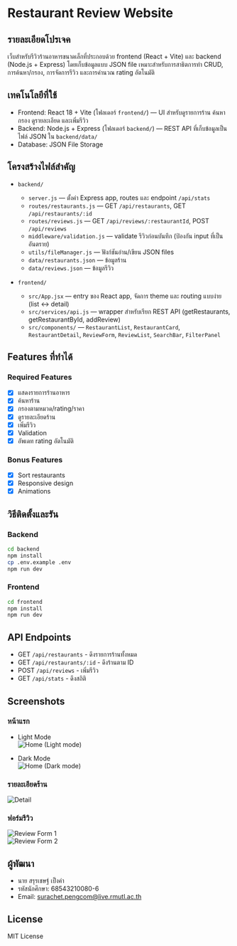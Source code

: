 # Restaurant Review Website

## รายละเอียดโปรเจค
เว็บสำหรับรีวิวร้านอาหารขนาดเล็กที่ประกอบด้วย frontend (React + Vite) และ backend (Node.js + Express) โดยเก็บข้อมูลแบบ JSON file เหมาะสำหรับการสาธิตการทำ CRUD, การค้นหา/กรอง, การจัดการรีวิว และการคำนวณ rating อัตโนมัติ

## เทคโนโลยีที่ใช้
- Frontend: React 18 + Vite (โฟลเดอร์ `frontend/`) — UI สำหรับดูรายการร้าน ค้นหา กรอง ดูรายละเอียด และเพิ่มรีวิว
- Backend: Node.js + Express (โฟลเดอร์ `backend/`) — REST API ที่เก็บข้อมูลเป็นไฟล์ JSON ใน `backend/data/`
- Database: JSON File Storage 

## โครงสร้างไฟล์สำคัญ
- `backend/`
  - `server.js` — ตั้งค่า Express app, routes และ endpoint `/api/stats`
  - `routes/restaurants.js` — GET `/api/restaurants`, GET `/api/restaurants/:id`
  - `routes/reviews.js` — GET `/api/reviews/:restaurantId`, POST `/api/reviews`
  - `middleware/validation.js` — validate รีวิวก่อนบันทึก (ป้องกัน input ที่เป็นอันตราย)
  - `utils/fileManager.js` — ฟังก์ชันอ่าน/เขียน JSON files
  - `data/restaurants.json` — ข้อมูลร้าน
  - `data/reviews.json` — ข้อมูลรีวิว

- `frontend/`
  - `src/App.jsx` — entry ของ React app, จัดการ theme และ routing แบบง่าย (list <-> detail)
  - `src/services/api.js` — wrapper สำหรับเรียก REST API (getRestaurants, getRestaurantById, addReview)
  - `src/components/` — `RestaurantList`, `RestaurantCard`, `RestaurantDetail`, `ReviewForm`, `ReviewList`, `SearchBar`, `FilterPanel`

## Features ที่ทำได้
### Required Features
- [x] แสดงรายการร้านอาหาร
- [x] ค้นหาร้าน
- [x] กรองตามหมวด/rating/ราคา
- [x] ดูรายละเอียดร้าน
- [x] เพิ่มรีวิว
- [x] Validation
- [x] อัพเดท rating อัตโนมัติ

### Bonus Features
- [x] Sort restaurants
- [x] Responsive design
- [x] Animations

## วิธีติดตั้งและรัน

### Backend
```bash
cd backend
npm install
cp .env.example .env
npm run dev
```

### Frontend
```bash
cd frontend
npm install
npm run dev
```

## API Endpoints
- GET `/api/restaurants` - ดึงรายการร้านทั้งหมด
- GET `/api/restaurants/:id` - ดึงร้านตาม ID
- POST `/api/reviews` - เพิ่มรีวิว
- GET `/api/stats` - ดึงสถิติ

## Screenshots
### หน้าแรก
- Light Mode  
![Home (Light mode)](./screenshots/home-light.png)

- Dark Mode  
![Home (Dark mode)](./screenshots/home-dark.png)

### รายละเอียดร้าน  
![Detail](./screenshots/detail.png)

### ฟอร์มรีวิว  
![Review Form 1](./screenshots/review-form-1.png)  
![Review Form 2](./screenshots/review-form-2.png)
## ผู้พัฒนา
- นาย สรุรเชษฐ์ เป็งคำ
- รหัสนักศึกษา: 68543210080-6
- Email: surachet.pengcom@live.rmutl.ac.th

## License
MIT License
